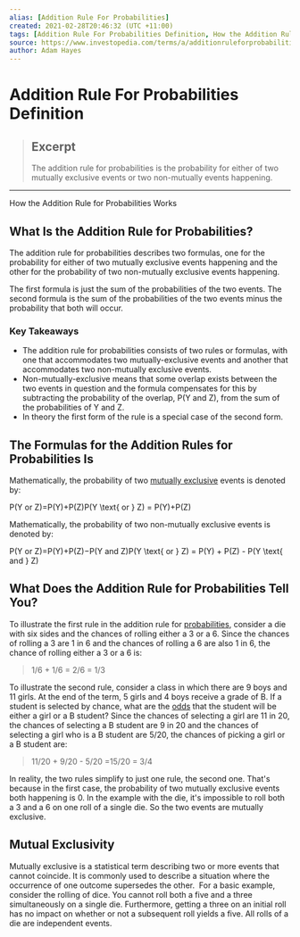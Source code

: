 ```yaml
---
alias: [Addition Rule For Probabilities]
created: 2021-02-28T20:46:32 (UTC +11:00)
tags: [Addition Rule For Probabilities Definition, How the Addition Rule for Probabilities Works]
source: https://www.investopedia.com/terms/a/additionruleforprobabilities.asp
author: Adam Hayes
---
```


# Addition Rule For Probabilities Definition

> ## Excerpt
> The addition rule for probabilities is the probability for either of two mutually exclusive events or two non-mutually events happening.

---

How the Addition Rule for Probabilities Works
## What Is the Addition Rule for Probabilities?

The addition rule for probabilities describes two formulas, one for the probability for either of two mutually exclusive events happening and the other for the probability of two non-mutually exclusive events happening.

The first formula is just the sum of the probabilities of the two events. The second formula is the sum of the probabilities of the two events minus the probability that both will occur.

### Key Takeaways

-   The addition rule for probabilities consists of two rules or formulas, with one that accommodates two mutually-exclusive events and another that accommodates two non-mutually exclusive events.
-   Non-mutually-exclusive means that some overlap exists between the two events in question and the formula compensates for this by subtracting the probability of the overlap, P(Y and Z), from the sum of the probabilities of Y and Z.
-   In theory the first form of the rule is a special case of the second form.

## The Formulas for the Addition Rules for Probabilities Is

Mathematically, the probability of two [mutually exclusive](https://www.investopedia.com/terms/m/mutuallyexclusive.asp) events is denoted by:

P(Y or Z)\=P(Y)+P(Z)P(Y \\text{ or } Z) = P(Y)+P(Z)

Mathematically, the probability of two non-mutually exclusive events is denoted by:

P(Y or Z)\=P(Y)+P(Z)−P(Y and Z)P(Y \\text{ or } Z) = P(Y) + P(Z) - P(Y \\text{ and } Z)

## What Does the Addition Rule for Probabilities Tell You?

To illustrate the first rule in the addition rule for [probabilities](https://www.investopedia.com/terms/o/objective-probability.asp), consider a die with six sides and the chances of rolling either a 3 or a 6. Since the chances of rolling a 3 are 1 in 6 and the chances of rolling a 6 are also 1 in 6, the chance of rolling either a 3 or a 6 is:

> 1/6 + 1/6 = 2/6 = 1/3

To illustrate the second rule, consider a class in which there are 9 boys and 11 girls. At the end of the term, 5 girls and 4 boys receive a grade of B. If a student is selected by chance, what are the [odds](https://www.investopedia.com/articles/investing/042115/betting-basics-fractional-decimal-american-moneyline-odds.asp) that the student will be either a girl or a B student? Since the chances of selecting a girl are 11 in 20, the chances of selecting a B student are 9 in 20 and the chances of selecting a girl who is a B student are 5/20, the chances of picking a girl or a B student are:

> 11/20 + 9/20 - 5/20 =15/20 = 3/4

In reality, the two rules simplify to just one rule, the second one. That's because in the first case, the probability of two mutually exclusive events both happening is 0. In the example with the die, it's impossible to roll both a 3 and a 6 on one roll of a single die. So the two events are mutually exclusive.

## Mutual Exclusivity

Mutually exclusive is a statistical term describing two or more events that cannot coincide. It is commonly used to describe a situation where the occurrence of one outcome supersedes the other.  For a basic example, consider the rolling of dice. You cannot roll both a five and a three simultaneously on a single die. Furthermore, getting a three on an initial roll has no impact on whether or not a subsequent roll yields a five. All rolls of a die are independent events.
